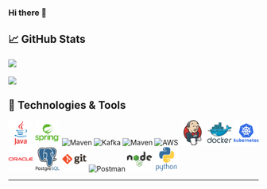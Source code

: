 ### Hi there 👋

## &#x1f4c8; GitHub Stats
<a href="https://github.com/souvikbachhar/souvikbachhar">
  <img align="center" src="https://github-readme-streak-stats.herokuapp.com/?user=souvikbachhar&theme=vue-dark&hide_border=true" />
</a>
<br><br>
<a href="https://github.com/souvikbachhar/souvikbachhar">
  <img align="center" src="https://github-readme-stats.vercel.app/api/top-langs/?username=souvikbachhar&theme=vue-dark&show_icons=true&hide_border=true&layout=compact" />
</a>

## 🧰 Technologies & Tools

<img src="https://github.com/devicons/devicon/blob/master/icons/java/java-original-wordmark.svg" alt="Java" width="50" height="50"/> <img src="https://github.com/devicons/devicon/blob/master/icons/spring/spring-original-wordmark.svg" alt="Spring" width="50" height="50"/>
<img src="https://cdn.jsdelivr.net/gh/devicons/devicon@latest/icons/angular/angular-original.svg" alt="Maven" width="50" height="50"/>
<img src="https://cdn.jsdelivr.net/gh/devicons/devicon@latest/icons/apachekafka/apachekafka-original-wordmark.svg" alt="Kafka" width="50" height="50"/>
<img src="https://cdn.jsdelivr.net/gh/devicons/devicon@latest/icons/maven/maven-original-wordmark.svg" alt="Maven" width="50" height="50" />
<img src="https://cdn.worldvectorlogo.com/logos/aws-2.svg" alt="AWS" width="50" height="50"/>
<img src="https://github.com/devicons/devicon/blob/master/icons/jenkins/jenkins-original.svg" alt="Jenkins" width="50" height="50"/> <img src="https://github.com/devicons/devicon/blob/master/icons/docker/docker-original-wordmark.svg" alt="Docker" width="50" height="50"/> <img src="https://github.com/devicons/devicon/blob/master/icons/kubernetes/kubernetes-plain-wordmark.svg" alt="Kubernetes" width="50" height="50"/> <img src="https://github.com/devicons/devicon/blob/master/icons/oracle/oracle-original.svg" alt="Oracle" width="50" height="50"/> <img src="https://github.com/devicons/devicon/blob/master/icons/postgresql/postgresql-original-wordmark.svg" alt="Postgresql" width="50" height="50"/> <img src="https://github.com/devicons/devicon/blob/master/icons/git/git-original-wordmark.svg" alt="Git" width="50" height="50"/> <img src="https://img.icons8.com/external-tal-revivo-color-tal-revivo/48/000000/external-postman-is-the-only-complete-api-development-environment-logo-color-tal-revivo.png" alt="Postman" width="50" height="50"/> <img src="https://github.com/devicons/devicon/blob/master/icons/nodejs/nodejs-original-wordmark.svg" alt="Nodejs" width="50" height="50"/> <img src="https://github.com/devicons/devicon/blob/master/icons/python/python-original-wordmark.svg" alt="Python" width="50" height="50"/>

---


<!--
**souvikbachhar/souvikbachhar** is a ✨ _special_ ✨ repository because its `README.md` (this file) appears on your GitHub profile.

Here are some ideas to get you started:

- 🔭 I’m currently working on ...
- 🌱 I’m currently learning ...
- 👯 I’m looking to collaborate on ...
- 🤔 I’m looking for help with ...
- 💬 Ask me about ...
- 📫 How to reach me: ...
- 😄 Pronouns: ...
- ⚡ Fun fact: ...
-->
